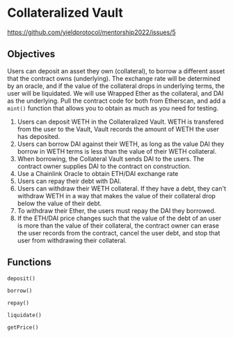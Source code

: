 # Collateralized Vault

https://github.com/yieldprotocol/mentorship2022/issues/5

## Objectives

Users can deposit an asset they own (collateral), to borrow a different asset that the contract owns (underlying). The exchange rate will be determined by an oracle, and if the value of the collateral drops in underlying terms, the user will be liquidated. We will use Wrapped Ether as the collateral, and DAI as the underlying. Pull the contract code for both from Etherscan, and add a `mint()` function that allows you to obtain as much as you need for testing.

1. Users can deposit WETH in the Collateralized Vault. WETH is transfered from the user to the Vault, Vault records the amount of WETH the user has deposited.
2. Users can borrow DAI against their WETH, as long as the value DAI they borrow in WETH terms is less than the value of their WETH collateral.
3. When borrowing, the Collateral Vault sends DAI to the users. The contract owner supplies DAI to the contract on construction.
4. Use a Chainlink Oracle to obtain ETH/DAI exchange rate
5. Users can repay their debt with DAI.
6. Users can withdraw their WETH collateral. If they have a debt, they can't withdraw WETH in a way that makes the value of their collateral drop below the value of their debt.
7. To withdraw their Ether, the users must repay the DAI they borrowed.
8. If the ETH/DAI price changes such that the value of the debt of an user is more than the value of their collateral, the contract owner can erase the user records from the contract, cancel the user debt, and stop that user from withdrawing their collateral.

## Functions

`deposit()`

`borrow()`

`repay()`

`liquidate()`

`getPrice()`
